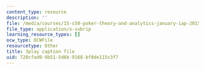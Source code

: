 ```yaml
---
content_type: resource
description: ''
file: /media/courses/15-s50-poker-theory-and-analytics-january-iap-2015/720cfad09b515d6b9168bf8de115c3f7_kn92WXcKr0M.vtt
file_type: application/x-subrip
learning_resource_types: []
ocw_type: OCWFile
resourcetype: Other
title: 3play caption file
uid: 720cfad0-9b51-5d6b-9168-bf8de115c3f7
---
```

